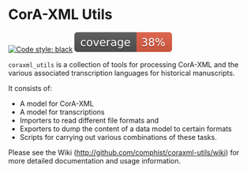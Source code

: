 
# CorA-XML Utils
[![Code style: black](https://img.shields.io/badge/code%20style-black-000000.svg)](https://github.com/psf/black)
![](coverage.svg)

`coraxml_utils` is a collection of tools for processing CorA-XML and the various associated transcription languages for historical manuscripts.

It consists of:

- A model for CorA-XML
- A model for transcriptions
- Importers to read different file formats and 
- Exporters to dump the content of a data model to certain formats 
- Scripts for carrying out various combinations of these tasks.

Please see the Wiki (http://github.com/comphist/coraxml-utils/wiki) for more detailed documentation and usage information.